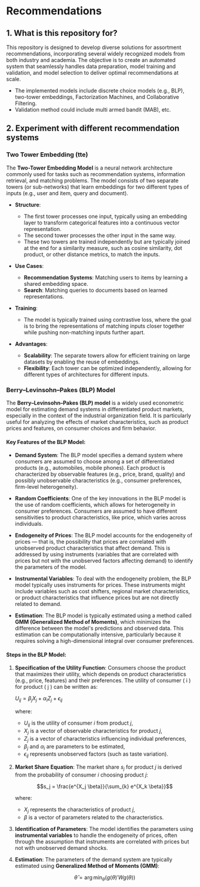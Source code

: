 # Recommendations
## 1. What is this repository for?
This repository is designed to develop diverse solutions for assortment recommendations, incorporating several widely recognized models from both industry and academia. The objective is to create an automated system that seamlessly handles data preparation, model training and validation, and model selection to deliver optimal recommendations at scale. 

- The implemented models include discrete choice models (e.g., BLP), two-tower embeddings, Factorization Machines, and Collaborative Filtering.
- Validation method could include multi armed bandit (MAB), etc.
   
## 2. Experiment with different recommendation systems

### Two Tower Embedding (tte)
The **Two-Tower Embedding Model** is a neural network architecture commonly used for tasks such as recommendation systems, information retrieval, and matching problems. The model consists of two separate towers (or sub-networks) that learn embeddings for two different types of inputs (e.g., user and item, query and document).

- **Structure**: 
  - The first tower processes one input, typically using an embedding layer to transform categorical features into a continuous vector representation.
  - The second tower processes the other input in the same way.
  - These two towers are trained independently but are typically joined at the end for a similarity measure, such as cosine similarity, dot product, or other distance metrics, to match the inputs.

- **Use Cases**: 
  - **Recommendation Systems**: Matching users to items by learning a shared embedding space.
  - **Search**: Matching queries to documents based on learned representations.
  
- **Training**:
  - The model is typically trained using contrastive loss, where the goal is to bring the representations of matching inputs closer together while pushing non-matching inputs further apart.

- **Advantages**:
  - **Scalability**: The separate towers allow for efficient training on large datasets by enabling the reuse of embeddings.
  - **Flexibility**: Each tower can be optimized independently, allowing for different types of architectures for different inputs.


### Berry–Levinsohn–Pakes (BLP) Model

The **Berry–Levinsohn–Pakes (BLP) model** is a widely used econometric model for estimating demand systems in differentiated product markets, especially in the context of the industrial organization field. It is particularly useful for analyzing the effects of market characteristics, such as product prices and features, on consumer choices and firm behavior.

#### Key Features of the BLP Model:

- **Demand System**: The BLP model specifies a demand system where consumers are assumed to choose among a set of differentiated products (e.g., automobiles, mobile phones). Each product is characterized by observable features (e.g., price, brand, quality) and possibly unobservable characteristics (e.g., consumer preferences, firm-level heterogeneity).

- **Random Coefficients**: One of the key innovations in the BLP model is the use of random coefficients, which allows for heterogeneity in consumer preferences. Consumers are assumed to have different sensitivities to product characteristics, like price, which varies across individuals.

- **Endogeneity of Prices**: The BLP model accounts for the endogeneity of prices — that is, the possibility that prices are correlated with unobserved product characteristics that affect demand. This is addressed by using instruments (variables that are correlated with prices but not with the unobserved factors affecting demand) to identify the parameters of the model.

- **Instrumental Variables**: To deal with the endogeneity problem, the BLP model typically uses instruments for prices. These instruments might include variables such as cost shifters, regional market characteristics, or product characteristics that influence prices but are not directly related to demand.

- **Estimation**: The BLP model is typically estimated using a method called **GMM (Generalized Method of Moments)**, which minimizes the difference between the model's predictions and observed data. This estimation can be computationally intensive, particularly because it requires solving a high-dimensional integral over consumer preferences.

#### Steps in the BLP Model:
1. **Specification of the Utility Function**:
   Consumers choose the product that maximizes their utility, which depends on product characteristics (e.g., price, features) and their preferences.
   The utility of consumer \( i \) for product \( j \) can be written as:
   
   $U_{ij} = \beta_j X_j + \alpha_i Z_j + \epsilon_{ij}$
   
   where:
   - $U_{ij}$ is the utility of consumer $i$ from product $j$,
   - $X_j$ is a vector of observable characteristics for product $j$,
   - $Z_j$ is a vector of characteristics influencing individual preferences,
   - $\beta_j$ and $\alpha_i$ are parameters to be estimated,
   - $\epsilon_{ij}$ represents unobserved factors (such as taste variation).

2. **Market Share Equation**:
   The market share $s_j$ for product $j$ is derived from the probability of consumer $i$ choosing product $j$:
   
   $$s_j = \frac{e^{X_j \beta}}{\sum_{k} e^{X_k \beta}}$$

   where:
   - $X_j$ represents the characteristics of product $j$,
   - $\beta$ is a vector of parameters related to the characteristics.

3. **Identification of Parameters**:
   The model identifies the parameters using **instrumental variables** to handle the endogeneity of prices, often through the assumption that instruments are correlated with prices but not with unobserved demand shocks.

4. **Estimation**:
   The parameters of the demand system are typically estimated using **Generalized Method of Moments (GMM)**:
   
   $$\hat{\theta} = \arg \min_{\theta} \left( g(\theta)' W g(\theta) \right)$$
   
 


